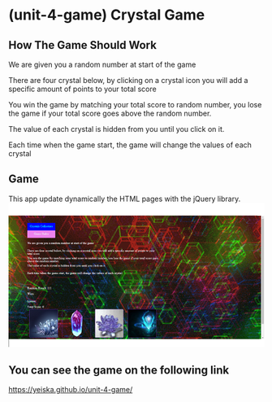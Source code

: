 # (unit-4-game) Crystal Game

## How The Game Should Work
We are given you a random number at start of the game

There are four crystal below, by clicking on a crystal icon you will add a specific amount of points to your total score

You win the game by matching your total score to random number, you lose the game if your total score goes above the random number.

The value of each crystal is hidden from you until you click on it.

Each time when the game start, the game will change the values of each crystal

## Game
This app update dynamically the HTML pages with the jQuery library.
![app Image](/assets/images/Game(unit-4).png)

## You can see the game on the following link
https://yeiska.github.io/unit-4-game/